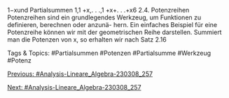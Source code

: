 1−xund Partialsummen 1,1 +x,. . .,1 +x+. . .+x6
2.4. Potenzreihen
Potenzreihen sind ein grundlegendes Werkzeug, um Funktionen zu definieren, berechnen oder anzunä-
hern. Ein einfaches Beispiel für eine Potenzreihe können wir mit der geometrischen Reihe darstellen.
Summiert man die Potenzen von x, so erhalten wir nach Satz 2.16

   Tags & Topics:
   #Partialsummen
   #Potenzen
   #Partialsumme
   #Werkzeug
   #Potenz

[Previous: #Analysis-Lineare_Algebra-230308_257](Analysis-Lineare_Algebra-230308_257.md)

[Next: #Analysis-Lineare_Algebra-230308_257](Analysis-Lineare_Algebra-230308_257.md)